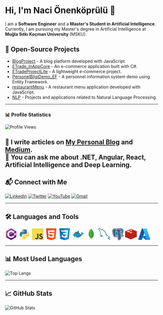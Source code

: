 # Hi, I'm Naci Önenköprülü 👋

I am a **Software Engineer** and a **Master's Student in Artificial Intelligence**.  
Currently, I am pursuing my Master's degree in Artificial Intelligence at **Muğla Sıtkı Koçman University** (MSKU).

## 🚀 Open-Source Projects
- [BlogProject](https://github.com/nacionenkoprulu/BlogProject) - A blog platform developed with JavaScript.
- [ETrade_InAppCore](https://github.com/nacionenkoprulu/ETrade_InAppCore) - An e-commerce application built with C#.
- [ETradeProjectLite](https://github.com/nacionenkoprulu/ETradeProjectLite) - A lightweight e-commerce project.
- [PersonelBilgiDemo_EF](https://github.com/nacionenkoprulu/PersonelBilgiDemo_EF) - A personnel information system demo using Entity Framework.
- [restaurantMenu](https://github.com/nacionenkoprulu/restaurantMenu) - A restaurant menu application developed with JavaScript.
- [NLP](https://github.com/nacionenkoprulu/NLP) - Projects and applications related to Natural Language Processing.

---

### 📊 Profile Statistics
![Profile Views](https://komarev.com/ghpvc/?username=nacionenkoprulu&color=blue)

📌 I write articles on **[My Personal Blog](#)** and **[Medium](#)**.  
💬 You can ask me about **.NET, Angular, React, Artificial Intelligence and Deep Learning**.  
---

## 📬 Connect with Me
[![LinkedIn](https://img.shields.io/badge/LinkedIn-0077B5?style=for-the-badge&logo=linkedin&logoColor=white)](https://www.linkedin.com/in/nacionenkoprulu/)
[![Twitter](https://img.shields.io/badge/Twitter-1DA1F2?style=for-the-badge&logo=twitter&logoColor=white)](https://twitter.com/nacionenkoprulu)
[![YouTube](https://img.shields.io/badge/YouTube-FF0000?style=for-the-badge&logo=youtube&logoColor=white)](https://www.youtube.com/@nacionenkoprulu1991)
[![Gmail](https://img.shields.io/badge/Gmail-D14836?style=for-the-badge&logo=gmail&logoColor=white)](mailto:nacionenkoprulu@gmail.com)

---

## 🛠️ Languages and Tools  
<p align="left">
  <img src="https://raw.githubusercontent.com/devicons/devicon/master/icons/csharp/csharp-original.svg" alt="C#" width="40" height="40"/>
  <img src="https://raw.githubusercontent.com/devicons/devicon/master/icons/python/python-original.svg" alt="Python" width="40" height="40"/>
  <img src="https://raw.githubusercontent.com/devicons/devicon/master/icons/javascript/javascript-original.svg" alt="JavaScript" width="40" height="40"/>
  <img src="https://raw.githubusercontent.com/devicons/devicon/master/icons/html5/html5-original.svg" alt="HTML5" width="40" height="40"/>
  <img src="https://raw.githubusercontent.com/devicons/devicon/master/icons/css3/css3-original.svg" alt="CSS3" width="40" height="40"/>
  <img src="https://raw.githubusercontent.com/devicons/devicon/master/icons/docker/docker-original.svg" alt="Docker" width="40" height="40"/>
  <img src="https://raw.githubusercontent.com/devicons/devicon/master/icons/mongodb/mongodb-original.svg" alt="MongoDB" width="40" height="40"/>
  <img src="https://raw.githubusercontent.com/devicons/devicon/master/icons/mysql/mysql-original.svg" alt="MySQL" width="40" height="40"/>
  <img src="https://raw.githubusercontent.com/devicons/devicon/master/icons/postgresql/postgresql-original.svg" alt="PostgreSQL" width="40" height="40"/>
  <img src="https://raw.githubusercontent.com/devicons/devicon/master/icons/redis/redis-original.svg" alt="Redis" width="40" height="40"/>
  <img src="https://raw.githubusercontent.com/devicons/devicon/master/icons/azure/azure-original.svg" alt="Azure" width="40" height="40"/>
</p>

---

## 📊 Most Used Languages
![Top Langs](https://github-readme-stats.vercel.app/api/top-langs/?username=nacionenkoprulu&layout=compact&langs_count=6)

---

## 📈 GitHub Stats
![GitHub Stats](https://github-readme-stats.vercel.app/api?username=nacionenkoprulu&show_icons=true&count_private=true&theme=radical)
